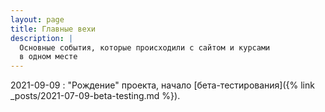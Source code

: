 ```yaml
---
layout: page
title: Главные вехи
description: |
  Основные события, которые происходили с сайтом и курсами
  в одном месте
---
```


2021-09-09
: "Рождение" проекта, начало [бета-тестирования]({% link _posts/2021-07-09-beta-testing.md %}).
